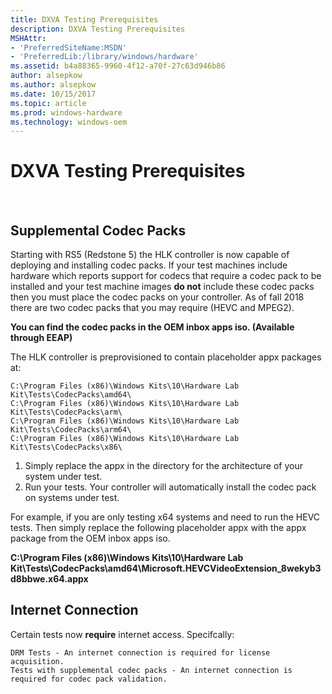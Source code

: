 ```yaml
---
title: DXVA Testing Prerequisites
description: DXVA Testing Prerequisites
MSHAttr:
- 'PreferredSiteName:MSDN'
- 'PreferredLib:/library/windows/hardware'
ms.assetid: b4a88365-9960-4f12-a70f-27c63d946b86
author: alsepkow
ms.author: alsepkow
ms.date: 10/15/2017
ms.topic: article
ms.prod: windows-hardware
ms.technology: windows-oem
---
```


# DXVA Testing Prerequisites

 
## <span id="BKMK_HCK_HMFT_hR"></span><span id="bkmk-hck-dxva-codecpacks"></span><span id="BKMK_HCK_DXVA_CODECPACKS"></span>Supplemental Codec Packs


Starting with RS5 (Redstone 5) the HLK controller is now capable of deploying and installing codec packs. If your test machines include hardware which reports support for codecs that require a codec pack to be installed and your test machine images **do not** include these codec packs then you must place the codec packs on your controller.
As of fall 2018 there are two codec packs that you may require (HEVC and MPEG2).

**You can find the codec packs in the OEM inbox apps iso. (Available through EEAP)**

The HLK controller is preprovisioned to contain placeholder appx packages at:

    C:\Program Files (x86)\Windows Kits\10\Hardware Lab Kit\Tests\CodecPacks\amd64\
    C:\Program Files (x86)\Windows Kits\10\Hardware Lab Kit\Tests\CodecPacks\arm\
    C:\Program Files (x86)\Windows Kits\10\Hardware Lab Kit\Tests\CodecPacks\arm64\
    C:\Program Files (x86)\Windows Kits\10\Hardware Lab Kit\Tests\CodecPacks\x86\


1. Simply replace the appx in the directory for the architecture of your system under test.
2. Run your tests. Your controller will automatically install the codec pack on systems under test.

For example, if you are only testing x64 systems and need to run the HEVC tests. Then simply replace the following placeholder appx with the appx package from the OEM inbox apps iso.

**C:\Program Files (x86)\Windows Kits\10\Hardware Lab Kit\Tests\CodecPacks\amd64\Microsoft.HEVCVideoExtension_8wekyb3d8bbwe.x64.appx**

## <span id="BKMK_HCK_HMFT_hR"></span><span id="bkmk-hck-dxva-internet"></span><span id="BKMK_HCK_DXVA_internet"></span>Internet Connection


Certain tests now **require** internet access. Specifcally:

    DRM Tests - An internet connection is required for license acquisition.
    Tests with supplemental codec packs - An internet connection is required for codec pack validation.